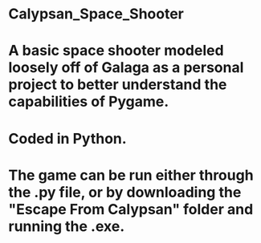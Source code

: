 # Calypsan_Space_Shooter
# A basic space shooter modeled loosely off of Galaga as a personal project to better understand the capabilities of Pygame. 
# Coded in Python. 
# The game can be run either through the .py file, or by downloading the "Escape From Calypsan" folder and running the .exe. 
